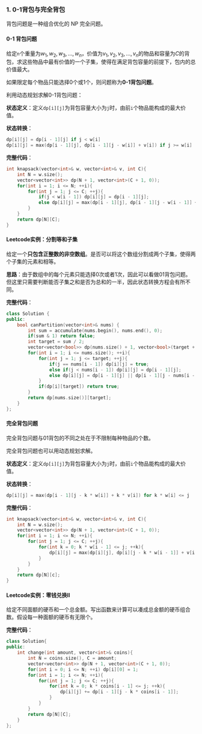 ### 1. 0-1背包与完全背包

背包问题是一种组合优化的 NP 完全问题。

#### 0-1 背包问题

给定`n`个重量为$w_1, w_2, w_3,..., w_n$，价值为$v_1, v_2, v_3,...,v_n$的物品和容量为$C$的背包，求这些物品中最有价值的一个子集，使得在满足背包容量的前提下，包内的总价值最大。

如果限定每个物品只能选择0个或1个，则问题称为**0-1背包问题**。

利用动态规划求解0-1背包问题：

**状态定义**：定义`dp[i][j]`为背包容量大小为`j`时，由前`i`个物品能构成的最大价值。

**状态转换**：
```cpp
dp[i][j] = dp[i - 1][j] if j < w[i]
dp[i][j] = max(dp[i - 1][j], dp[i - 1][j - w[i]] + v[i]) if j >= w[i]
```

**完整代码**：
```cpp
int knapsack(vector<int>& w, vector<int>& v, int C){
    int N = w.size();
    vector<vector<int>> dp(N + 1, vector<int>(C + 1, 0));
    for(int i = 1; i <= N; ++i){
        for(int j = 1; j <= C; ++j){
            if(j < w[i - 1]) dp[i][j] = dp[i - 1][j];
            else dp[i][j] = max(dp[i - 1][j], dp[i - 1][j - w[i - 1]] + v[i - 1]);
        }
    }
    return dp[N][C];
}
```

#### Leetcode实例：分割等和子集
给定一个**只包含正整数的非空数组**。是否可以将这个数组分割成两个子集，使得两个子集的元素和相等。

**思路**：由于数组中的每个元素只能选择0次或者1次，因此可以看做01背包问题。但这里只需要判断能否子集之和是否为总和的一半，因此状态转换方程会有所不同。

**完整代码**：
```cpp
class Solution {
public:
    bool canPartition(vector<int>& nums) {
        int sum = accumulate(nums.begin(), nums.end(), 0);
        if(sum & 1) return false;
        int target = sum / 2;
        vector<vector<bool>> dp(nums.size() + 1, vector<bool>(target + 1, false));
        for(int i = 1; i <= nums.size(); ++i){
            for(int j = 1; j <= target; ++j){
                if(j == nums[i - 1]) dp[i][j] = true;
                else if(j < nums[i - 1]) dp[i][j] = dp[i - 1][j];
                else dp[i][j] = dp[i - 1][j] || dp[i - 1][j - nums[i - 1]];
            }
            if(dp[i][target]) return true;
        }
        return dp[nums.size()][target];
    }
};
```

#### 完全背包问题

完全背包问题与01背包的不同之处在于不限制每种物品的个数。

完全背包问题也可以用动态规划求解。

**状态定义**：定义`dp[i][j]`为背包容量大小为`j`时，由前`i`个物品能构成的最大价值。

**状态转换**：
```cpp
dp[i][j] = max(dp[i - 1][j - k * w[i]] + k * v[i]) for k * w[i] <= j
```
**完整代码**：
```cpp
int knapsack(vector<int>& w, vector<int>& v, int C){
    int N = w.size();
    vector<vector<int>> dp(N + 1, vector<int>(C + 1, 0));
    for(int i = 1; i <= N; ++i){
        for(int j = 1; j <= C; ++j){
            for(int k = 0; k * w[i - 1] <= j; ++k){
                dp[i][j] = max(dp[i][j], dp[i][j - k * w[i - 1]] + v[i - 1]);
            }
        }
    }
    return dp[N][c];
}
```

#### Leetcode实例：零钱兑换II

给定不同面额的硬币和一个总金额。写出函数来计算可以凑成总金额的硬币组合数。假设每一种面额的硬币有无限个。 

**完整代码**：
```cpp
class Solution{
public:
    int change(int amount, vector<int>& coins){
        int N = coins.size(), C = amount;
        vector<vector<int>> dp(N + 1, vector<int>(C + 1, 0));
        for(int i = 0; i <= N; ++i) dp[i][0] = 1;
        for(int i = 1; i <= N; ++i){
            for(int j = 1; j <= C; ++j){
                for(int k = 0; k * coins[i - 1] <= j; ++k){
                    dp[i][j] += dp[i - 1][j - k * coins[i - 1]];
                }
            }
        }
        return dp[N][C];
    }
};
```
